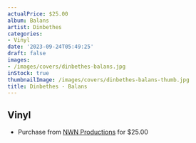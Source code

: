 ```yaml
---
actualPrice: $25.00
album: Balans
artist: Dinbethes
categories:
- Vinyl
date: '2023-09-24T05:49:25'
draft: false
images:
- /images/covers/dinbethes-balans.jpg
inStock: true
thumbnailImage: /images/covers/dinbethes-balans-thumb.jpg
title: Dinbethes - Balans
---
```


## Vinyl
* Purchase from [NWN Productions](http://shop.nwnprod.com/index.php?route=product/product&path=75&product_id=29933&sort=pd.name&order=ASC) for $25.00
